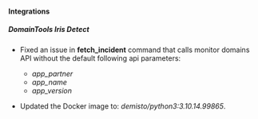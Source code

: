 
#### Integrations

##### DomainTools Iris Detect

- Fixed an issue in **fetch_incident** command that calls monitor domains API without the default following api parameters:
    - *app_partner*
    - *app_name*
    - *app_version*

- Updated the Docker image to: *demisto/python3:3.10.14.99865*.